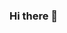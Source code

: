 ### Hi there 👋 

<!--
**kulvir63/kulvir63** is a ✨ _special_ ✨ repository because its `README.md` (this file) appears on your GitHub profile.

Here are some ideas to get you started:

- 🔭 I’m currently working on the Edmonton City food drive optimization project
- 🌱 I’m currently learning machine learning
- 👯 I’m looking to collaborate on ...
- 🤔 I’m looking for help with ...
- 💬 Ask me about ...
- 📫 How to reach me: kulvirdhaliwal63@gmail.com
- 😄 Pronouns: she/her
- ⚡ Fun fact: ...
-->

